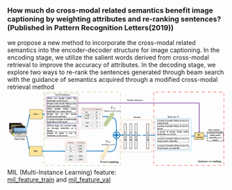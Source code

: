 ### How much do cross-modal related semantics benefit image captioning by weighting attributes and re-ranking sentences? (Published in Pattern Recognition Letters(2019))
we propose a new method to incorporate the cross-modal related semantics into the encoder-decoder structure
for image captioning. In the encoding stage, we utilize the salient words derived from cross-modal
retrieval to improve the accuracy of attributes. In the decoding stage, we explore two ways to re-rank
the sentences generated through beam search with the guidance of semantics acquired through a
modified cross-modal retrieval method<br>
![](https://github.com/CrazyMoonXD/PR-Letter/blob/master/overall_structure.png)
MIL (Multi-Instance Learning) feature:<br> 
[mil_feature_train](https://pan.baidu.com/s/1xozAjaZsWOBAvLHyO7EKpg) and [mil_feature_val](https://pan.baidu.com/s/1-hnTSEFn0_ejgJRiNFZkRg)
